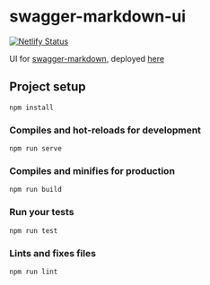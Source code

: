# swagger-markdown-ui
[![Netlify Status](https://api.netlify.com/api/v1/badges/099dabec-9507-4026-b350-f95fa7a2d9a3/deploy-status)](https://app.netlify.com/sites/swagger-markdown-ui/deploys)

UI for [swagger-markdown](https://github.com/syroegkin/swagger-markdown/), deployed [here](http://swagger-markdown-ui.netlify.com/)

## Project setup
```
npm install
```

### Compiles and hot-reloads for development
```
npm run serve
```

### Compiles and minifies for production
```
npm run build
```

### Run your tests
```
npm run test
```

### Lints and fixes files
```
npm run lint
```